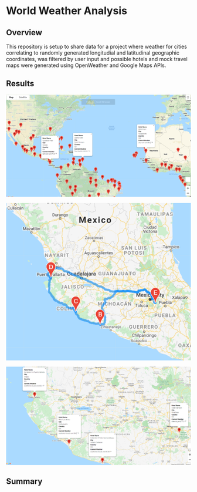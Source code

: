 # World Weather Analysis

## Overview

This repository is setup to share data for a project where weather for cities correlating to randomly generated longitudial and latitudinal geographic coordinates, was filtered by user input and possible hotels and mock travel maps were generated using OpenWeather and Google Maps APIs.

## Results

![Map of cities selected by user criteria](https://github.com/MattK1454/World_Weather_Analysis/blob/main/Vacation_Search/WeatherPy_vacation_map.png)

![Mock up of possible trip around Mexico](https://github.com/MattK1454/World_Weather_Analysis/blob/main/Vacation_Itinerary/WeatherPy_travel_map.png)

![Mexico trip sites with weather data](https://github.com/MattK1454/World_Weather_Analysis/blob/main/Vacation_Itinerary/WeatherPy_travel_map_markers.png)

## Summary

